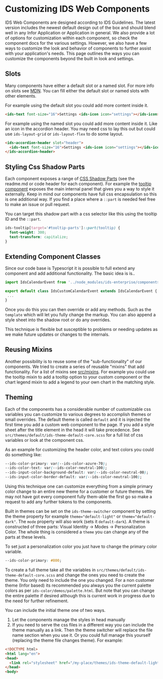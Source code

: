 # Customizing IDS Web Components

IDS Web Components are designed according to IDS Guidelines. The latest version includes the newest default design out of the box and should blend well in any Infor Application or Application in general. We also provide a lot of options for customization within each component, so check the component docs for the various settings. However, we also have a few ways to customize the look and behavior of
components to further assist with your application's needs. This page outlines the ways you can customize the components beyond the built in look and settings.

## Slots

Many components have either a default slot or a named slot. For more info on slots see [MDN](https://developer.mozilla.org/en-US/docs/Web/HTML/Element/slot). You can fill either the default slot or named slots with other elements.

For example using the default slot you could add more content inside it.

```html
<ids-text font-size="16">Settings <ids-icon icon="settings"></ids-icon></ids-text>
```

For example using the named slot you could add more content inside it. Like an icon in the accordion header. You may need css to lay this out but could use `ids-layout-grid` or `ids-layout-flex` to do some layout.

```html
<ids-accordion-header slot="header">
  <ids-text font-size="16">Settings <ids-icon icon="settings"></ids-icon></ids-text>
</ids-accordion-header>
```

## Styling Css Shadow Parts

Each component exposes a range of [CSS Shadow Parts](https://developer.mozilla.org/en-US/docs/Web/CSS/::part) (see the readme.md or code header for each component). For example the [tooltip component](https://github.com/infor-design/enterprise-wc/blob/main/src/components/ids-tooltip/ids-tooltip.ts#L76) exposes the main internal panel that gives you a way to style it externally. Keep in mind our components have full css encapsulation so this is one additional way. If you find a place where a `::part` is needed feel free to make an issue or pull request.

You can target this shadow part with a css selector like this using the tooltip ID and the `::part`.

```css
ids-tooltip[target='#tooltip-parts']::part(tooltip) {
  font-weight: 300;
  text-transform: capitalize;
}
```

## Extending Component Classes

Since our code base is Typescript it is possible to full extend any component and add additional functionality. The basic idea is is..

```js
import IdsCalendarEvent from '../node_modules/ids-enterprise/components/ids-calendar/ids-calendar-event';

export default class IdsCustomCalendarEvent extends IdsCalendarEvent {
 ...
}
```

Once you do this you can then override or add any methods. Such as the `template` which will let you fully change the markup. You can also append a style sheet into the shadow root or do any overrides.

This technique is flexible but susceptible to problems or needing updates as we make future updates or changes to the internals.

## Reusing Mixins

Another possibility is to reuse some of the "sub-functionality" of our components. We tried to create a series of reusable "mixins" that add functionality. For a list of mixins see [src/mixins](https://github.com/infor-design/enterprise-wc/tree/main/src/mixins). For example you could use the tooltip mixin to add a tooltip option to your custom component or the chart legend mixin to add a legend to your own chart in the matching style.

## Theming

Each of the components has a considerable number of customizable css variables you can customize to various degrees to accomplish themes or small overrides. The default theme is called `default` and it is injected the first time you add a custom web component to the page. If you add a style sheet after the title element in the head it will take precedence. See `src/themes/default/ids-theme-default-core.scss` for a full list of css variables or look at the component css.

As an example for customizing the header color, and text colors you could do something like:

```css
--ids-color-primary: var(--ids-color-azure-70);
--ids-color-text: var(--ids-color-neutral-100);
--ids-input-color-background-default: var(--ids-color-neutral-00);
--ids-input-color-border-default: var(--ids-color-neutral-100);
```

Using this technique one can customize everything from a simple primary color change to an entire new theme for a customer or future themes. We may not have got every component fully them-able the first go so make a request to add any further tokens to the components.

Built in themes can be set on the `ids-theme-switcher` component by setting the theme property for example `theme="default-light"` or `theme="default-dark"`. The `mode` property will also work (sets it `default-dark`). A theme is constructed of three parts: Visual Identity -> Modes -> Personalization Color. The whole thing is considered a `theme` you can change any of the parts at these levels.

To set just a personalization color you just have to change the primary color variable.

```css
--ids-color-primary: #800;
```

To create a full theme take all the variables in `src/themes/default/ids-theme-default-core.scss` and change the ones you need to create the theme. You only need to include the one you changed. For a non customer theme (Infor based) its recommended you always you the current palette colors as per `ids-color/demos/palette.html`. But note that you can change the entire palette if desired although this is current work in progress due to the need for further refinement.

You can include the initial theme one of two ways.

1. Let the components manage the styles in head manually
2. If you need to serve the css files in a different way you can include the theme manually as a link. Then the theme switcher will replace the file name section when you use it. Or you could full manage this yourself (replacing the theme file changes theme). For example:

```html
<!DOCTYPE html>
<html lang="en">
<head>
  <link rel="stylesheet" href="/my-place/themes/ids-theme-default-light.css">
</head>
<body>
```
